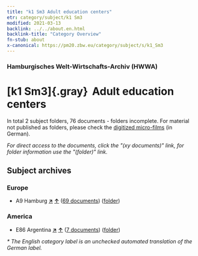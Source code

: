```yaml
---
title: "k1 Sm3 Adult education centers"
etr: category/subject/k1 Sm3
modified: 2021-03-13
backlink: ../../about.en.html
backlink-title: "Category Overview"
fn-stub: about
x-canonical: https://pm20.zbw.eu/category/subject/s/k1_Sm3
---
```


### Hamburgisches Welt-Wirtschafts-Archiv (HWWA)
# [k1 Sm3]{.gray}&#8201; Adult education centers&#160; 





In total 2 subject folders, 76 documents - folders incomplete.
For material not published as folders, please check the [digitized micro-films](/film/h1_sh.de.html) (in German).

_For direct access to the documents, click the "(xy documents)" link, for folder information use the "(folder)" link._

## Subject archives



### Europe

- A9 Hamburg [**&nearr;**](../../../geo/i/140905/about.en.html "Hamburg (all folders)") [**&uarr;**](../../../geo/about.en.html#A9 "Country category system") (<a href="https://pm20.zbw.eu/dfgview/sh/140905,144723" title="about: Hamburg : Adult education centers" target="_blank">69 documents</a>) ([folder](../../../../folder/sh/1409xx/140905/1447xx/144723/about.en.html))

### America

- E86 Argentina [**&nearr;**](../../../geo/i/141692/about.en.html "Argentina (all folders)") [**&uarr;**](../../../geo/about.en.html#E86 "Country category system") (<a href="https://pm20.zbw.eu/dfgview/sh/141692,144723" title="about: Argentina : Adult education centers" target="_blank">7 documents</a>) ([folder](../../../../folder/sh/1416xx/141692/1447xx/144723/about.en.html))


_* The English category label is an unchecked automated translation of the German label._

